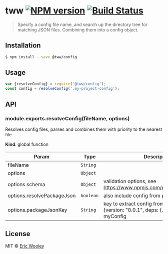 # tww [![NPM version](https://badge.fury.io/js/tww.svg)](https://npmjs.org/package/tww) [![Build Status](https://travis-ci.org/Eric%20Wooley/tww.svg?branch=master)](https://travis-ci.org/Eric%20Wooley/tww)

> Specify a config file name, and search up the directory tree for matching JSON files. Combining them into a config object.

## Installation

```sh
$ npm install --save @tww/config
```

## Usage

```js
var {resolveConfig} = require('@tww/config');
const config = resolveConfig('.my-project-config');
```

## API
<a name="resolveConfig"></a>

### module.exports.resolveConfig(fileName, options)
Resolves config files, parses and combines them with priority to the nearest file

**Kind**: global function

| Param | Type | Description |
| --- | --- | --- |
| fileName | <code>String</code> |  |
| options | <code>Object</code> |  |
| options.schema | <code>Object</code> | validation options, see https://www.npmjs.com/package/jsonschema |
| options.resolvePackageJson | <code>boolean</code> | also include config from package.json |
| options.packageJsonKey | <code>String</code> | key to extract config from package json. eg {version: "0.0.1", deps: {...}, myConfg: {...}} => myConfig |

## License

MIT © [Eric Wooley](github.com/ericwooley)

